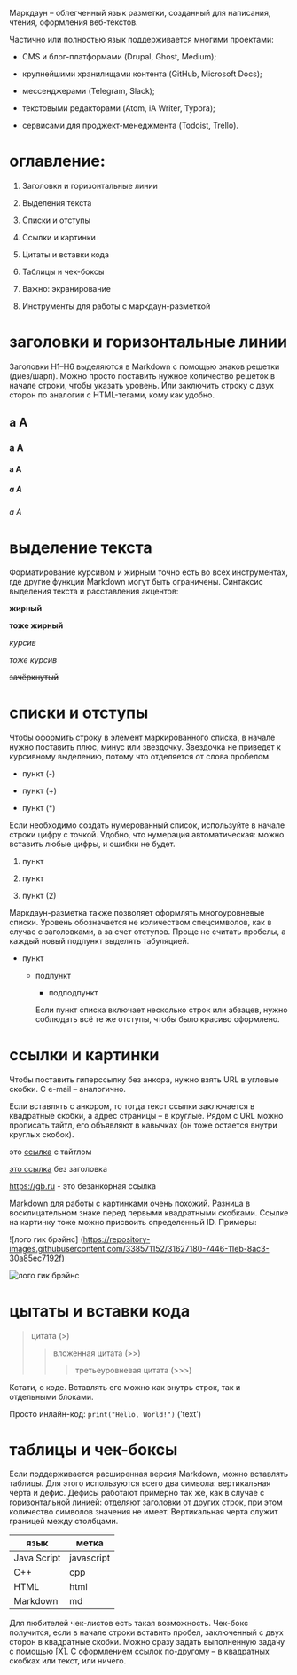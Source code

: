 Маркдаун – облегченный язык разметки, созданный для написания, чтения, оформления веб-текстов.

Частично или полностью язык поддерживается многими проектами:

* CMS и блог-платформами (Drupal, Ghost, Medium);

* крупнейшими хранилищами контента (GitHub, Microsoft Docs);

* мессенджерами (Telegram, Slack);

* текстовыми редакторами (Atom, iA Writer, Typora);

* сервисами для проджект-менеджмента (Todoist, Trello).

# оглавление:

1. Заголовки и горизонтальные линии

2. Выделения текста

3. Списки и отступы

4. Ссылки и картинки

5. Цитаты и вставки кода

6. Таблицы и чек-боксы

7. Важно: экранирование

8. Инструменты для работы с маркдаун-разметкой

# заголовки и горизонтальные линии

Заголовки H1–H6 выделяются в Markdown с помощью знаков решетки (диез/шарп). Можно просто поставить нужное количество решеток в начале строки, чтобы указать уровень. Или заключить строку с двух сторон по аналогии с HTML-тегами, кому как удобно.

## a A
### a A
#### a A
##### a A
###### a A

# выделение текста

Форматирование курсивом и жирным точно есть во всех инструментах, где другие функции Markdown могут быть ограничены. Синтаксис выделения текста и расставления акцентов:

__жирный__

**тоже жирный**

*курсив*

_тоже курсив_

~~зачёркнутый~~

# списки и отступы

Чтобы оформить строку в элемент маркированного списка, в начале нужно поставить плюс, минус или звездочку. Звездочка не приведет к курсивному выделению, потому что отделяется от слова пробелом.

- пункт (-)

+ пункт (+)

* пункт (*)

Если необходимо создать нумерованный список, используйте в начале строки цифру с точкой. Удобно, что нумерация автоматическая: можно вставить любые цифры, и ошибки не будет.

1. пункт

2. пункт

2. пункт (2)

Маркдаун-разметка также позволяет оформлять многоуровневые списки. Уровень обозначается не количеством спецсимволов, как в случае с заголовками, а за счет отступов. Проще не считать пробелы, а каждый новый подпункт выделять табуляцией.

- пункт

  - подпункт

    - подподпункт

    Если пункт списка включает несколько строк или абзацев, нужно соблюдать всё те же отступы, чтобы было красиво оформлено.

# ссылки и картинки

Чтобы поставить гиперссылку без анкора, нужно взять URL в угловые скобки. С e-mail – аналогично.

Если вставлять с анкором, то тогда текст ссылки заключается в квадратные скобки, а адрес страницы – в круглые. Рядом с URL можно прописать тайтл, его объявляют в кавычках (он тоже остается внутри круглых скобок).

это [ссылка](https://gb.ru) с тайтлом

[это ссылка](https://gb.ru) без заголовка

https://gb.ru - это безанкорная ссылка

Markdown для работы с картинками очень похожий. Разница в восклицательном знаке перед первыми квадратными скобками. Ссылке на картинку тоже можно присвоить определенный ID. Примеры:

![лого гик брэйнс] (https://repository-images.githubusercontent.com/338571152/31627180-7446-11eb-8ac3-30a85ec7192f)

![лого гик брэйнс](https://repository-images.githubusercontent.com/338571152/31627180-7446-11eb-8ac3-30a85ec7192f)

# цытаты и вставки кода

> цитата (>)
>> вложенная цитата (>>)
>>> третьеуровневая цитата (>>>)

Кстати, о коде. Вставлять его можно как внутрь строк, так и отдельными блоками.

Просто инлайн-код: `print("Hello, World!")` ('text')

# таблицы и чек-боксы

Если поддерживается расширенная версия Markdown, можно вставлять таблицы. Для этого используются всего два символа: вертикальная черта и дефис. Дефисы работают примерно так же, как в случае с горизонтальной линией: отделяют заголовки от других строк, при этом количество символов значения не имеет. Вертикальная черта служит границей между столбцами.

| язык | метка |
| -- | -- |
| Java Script | javascript |
| C++ | cpp |
| HTML | html |
| Markdown | md |

Для любителей чек-листов есть такая возможность. Чек-бокс получится, если в начале строки вставить пробел, заключенный с двух сторон в квадратные скобки. Можно сразу задать выполненную задачу с помощью [X]. С оформлением ссылок по-другому – в квадратных скобках или текст, или ничего.

